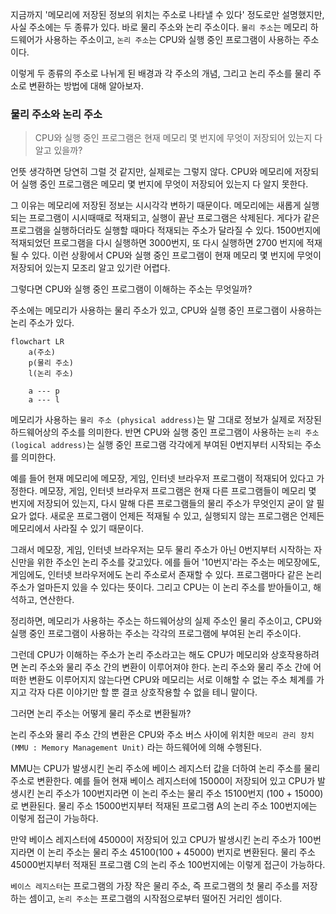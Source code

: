 지금까지 '메모리에 저장된 정보의 위치는 주소로 나타낼 수 있다' 정도로만 설명했지만, 사실 주소에는 두 종류가 있다. 바로 물리 주소와 논리 주소이다. `물리 주소`는 메모리 하드웨어가 사용하는 주소이고, `논리 주소`는 CPU와 실행 중인 프로그램이 사용하는 주소이다.

이렇게 두 종류의 주소로 나뉘게 된 배경과 각 주소의 개념, 그리고 논리 주소를 물리 주소로 변환하는 방법에 대해 알아보자.

### 물리 주소와 논리 주소
> CPU와 실행 중인 프로그램은 현재 메모리 몇 번지에 무엇이 저장되어 있는지 다 알고 있을까?

언뜻 생각하면 당연히 그럴 것 같지만, 실제로는 그렇지 않다. CPU와 메모리에 저장되어 실행 중인 프로그램은 메모리 몇 번지에 무엇이 저장되어 있는지 다 알지 못한다.

그 이유는 메모리에 저장된 정보는 시시각각 변하기 때문이다. 메모리에는 새롭게 실행되는 프로그램이 시시때때로 적재되고, 실행이 끝난 프로그램은 삭제된다. 게다가 같은 프로그램을 실행하더라도 실행할 때마다 적재되는 주소가 달라질 수 있다. 1500번지에 적재되었던 프로그램을 다시 실행하면 3000번지, 또 다시 실행하면 2700 번지에 적재될 수 있다. 이런 상황에서 CPU와 실행 중인 프로그램이 현재 메모리 몇 번지에 무엇이 저장되어 있는지 모조리 알고 있기란 어렵다. 

그렇다면 CPU와 실행 중인 프로그램이 이해하는 주소는 무엇일까?

주소에는 메모리가 사용하는 물리 주소가 있고, CPU와 실행 중인 프로그램이 사용하는 논리 주소가 있다.

```mermaid
flowchart LR
	a(주소)
	p(물리 주소)
	l(논리 주소)

	a --- p
	a --- l
```

메모리가 사용하는 `물리 주소 (physical address)`는 말 그대로 정보가 실제로 저장된 하드웨어상의 주소를 의미한다. 반면 CPU와 실행 중인 프로그램이 사용하는 `논리 주소 (logical address)`는 실행 중인 프로그램 각각에게 부여된 0번지부터 시작되는 주소를 의미한다.

예를 들어 현재 메모리에 메모장, 게임, 인터넷 브라우저 프로그램이 적재되어 있다고 가정한다. 메모장, 게임, 인터넷 브라우저 프로그램은 현재 다른 프로그램들이 메모리 몇 번지에 저장되어 있는지, 다시 말해 다른 프로그램들의 물리 주소가 무엇인지 굳이 알 필요가 없다. 새로운 프로그램이 언제든 적재될 수 있고, 실행되지 않는 프로그램은 언제든 메모리에서 사라질 수 있기 때문이다.

그래서 메모장, 게임, 인터넷 브라우저는 모두 물리 주소가 아닌 0번지부터 시작하는 자신만을 위한 주소인 논리 주소를 갖고있다. 에를 들어 '10번지'라는 주소는 메모장에도, 게임에도, 인터넷 브라우저에도 논리 주소로서 존재할 수 있다. 프로그램마다 같은 논리 주소가 얼마든지 있을 수 있다는 뜻이다. 그리고 CPU는 이 논리 주소를 받아들이고, 해석하고, 연산한다.

정리하면, 메모리가 사용하는 주소는 하드웨어상의 실제 주소인 물리 주소이고, CPU와 실행 중인 프로그램이 사용하는 주소는 각각의 프로그램에 부여된 논리 주소이다.

그런데 CPU가 이해하는 주소가 논리 주소라고는 해도 CPU가 메모리와 상호작용하려면 논리 주소와 물리 주소 간의 변환이 이루어져야 한다. 논리 주소와 물리 주소 간에 어떠한 변환도 이루어지지 않는다면 CPU와 메모리는 서로 이해할 수 없는 주소 체계를 가지고 각자 다른 이야기만 할 뿐 결코 상호작용할 수 없을 테니 말이다.

그러면 논리 주소는 어떻게 물리 주소로 변환될까?

논리 주소와 물리 주소 간의 변환은 CPU와 주소 버스 사이에 위치한 `메모리 관리 장치 (MMU : Memory Management Unit)` 라는 하드웨어에 의해 수행된다.

MMU는 CPU가 발생시킨 논리 주소에 베이스 레지스터 값을 더하여 논리 주소를 물리 주소로 변환한다. 예를 들어 현재 베이스 레지스터에 15000이 저장되어 있고 CPU가 발생시킨 논리 주소가 100번지라면 이 논리 주소는 물리 주소 15100번지 (100 + 15000)로 변환된다. 물리 주소 15000번지부터 적재된 프로그램 A의 논리 주소 100번지에는 이렇게 접근이 가능하다.

만약 베이스 레지스터에 45000이 저장되어 있고 CPU가 발생시킨 논리 주소가 100번지라면 이 논리 주소는 물리 주소 45100(100 + 45000) 번지로 변환된다. 물리 주소 45000번지부터 적재된 프로그램 C의 논리 주소 100번지에는 이렇게 접근이 가능하다.

`베이스 레지스터`는 프로그램의 가장 작은 물리 주소, 즉 프로그램의 첫 물리 주소를 저장하는 셈이고, `논리 주소`는 프로그램의 시작점으로부터 떨어진 거리인 셈이다.